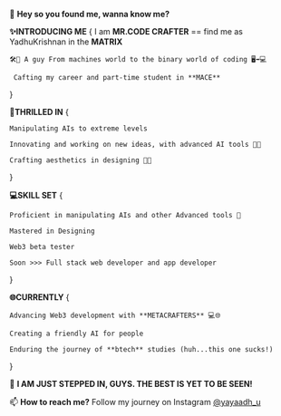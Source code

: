 👋 **Hey so you found me, wanna know me?**

**✨INTRODUCING ME**
   {
     I am **MR.CODE CRAFTER** == find me as YadhuKrishnan in the **MATRIX** 
     
    🛠️🚗 A guy From machines world to the binary world of coding 🖥️➡️💻
    
     Cafting my career and part-time student in **MACE**
   
   }
   
**🌟THRILLED IN**
   {
   
    Manipulating AIs to extreme levels  
    
    Innovating and working on new ideas, with advanced AI tools 🌟💡
    
    Crafting aesthetics in designing 🌟✨
    
   }
   
**💻SKILL SET**
   {
   
    Proficient in manipulating AIs and other Advanced tools 🤖
    
    Mastered in Designing
    
    Web3 beta tester
    
    Soon >>> Full stack web developer and app developer
    
   }
   
**🌐CURRENTLY**
   {
   
    Advancing Web3 development with **METACRAFTERS** 💻🌐
    
    Creating a friendly AI for people
    
    Enduring the journey of **btech** studies (huh...this one sucks!)
    
   } 
   
🚀 **I AM JUST STEPPED IN, GUYS. THE BEST IS YET TO BE SEEN!**

📫 **How to reach me?** Follow my journey on Instagram [@yayaadh_u](https://www.instagram.com/yayaadh_u/)

  



  

<!---
369whyadhyou369/369whyadhyou369 is a ✨ special ✨ repository because its `README.md` (this file) appears on your GitHub profile.
You can click the Preview link to take a look at your changes.
--->
